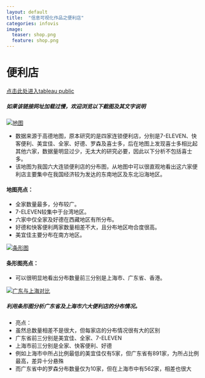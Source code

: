 ```yaml
---
layout: default
title:  "信息可视化作品之便利店"
categories: infovis 
image:
  teaser: shop.png
  feature: shop.png
---
```


# 便利店
[点击此处进入tableau public](https://public.tableau.com/profile/.8478#!/vizhome/shop_0/sheet0)
##### 如果该链接网址加载过慢，欢迎浏览以下截图及其文字说明

<div class='tableauPlaceholder' id='viz1515259953708' style='position: relative'>
        <noscript><a href='#'><img alt='  地图 ' 
        src='https:&#47;&#47;public.tableau.com&#47;static&#47;images&#47;J4&#47;J4Q2DSHS6&#47;1_rss.png' style='border: none'/></a>
        </noscript>
        <object class='tableauViz'  style='display:none;'><param name='host_url' value='https%3A%2F%2Fpublic.tableau.com%2F' /> <param name='embed_code_version' value='3' /> <param name='path' value='shared&#47;J4Q2DSHS6' /><param name='toolbar' value='yes' /><param name='static_image'
        value='no' /><param name='toolbar' value='yes' /><param name='static_image'
        value='https:&#47;&#47;public.tableau.com&#47;static&#47;images&#47;J4&#47;J4Q2DSHS6&#47;1.png' /> <param name='animate_transition' value='yes' /><param name='display_static_image' value='yes' /><param name='display_spinner' value='yes' /><param name='display_overlay' value='yes' /><param name='display_count' value='yes' />
        </object>
</div>                
<script type='text/javascript'>                    var divElement = document.getElementById('viz1515259953708');                    var vizElement = divElement.getElementsByTagName('object')[0];                    vizElement.style.width='95%';vizElement.style.height=(divElement.offsetWidth*0.75)+'px';                    var scriptElement = document.createElement('script');                    scriptElement.src = 'https://public.tableau.com/javascripts/api/viz_v1.js';
vizElement.parentNode.insertBefore(scriptElement, vizElement);
</script>

- 数据来源于高德地图，原本研究的是四家连锁便利店，分别是7-ELEVEN、快客便利、美宜佳、全家、好德、罗森及喜士多，后在地图上发现喜士多相比起其他六家，数据量明显过少，无太大的研究必要，因此以下分析不包括喜士多。
- 该地图为我国六大连锁便利店的分布图，从地图中可以很直观地看出这六家便利店主要集中在我国经济较为发达的东南地区及东北沿海地区。

#### 地图亮点：
- 全家数量最多，分布较广。
- 7-ELEVEN较集中于台湾地区。
- 六家中仅全家及好德在西藏地区有所分布。
- 好德和快客便利两家数量相差不大，且分布地区吻合度很高。
- 美宜佳主要分布在南方地区。

<div class='tableauPlaceholder' id='viz1515261292165' style='position: relative'>
        <noscript><a href='#'><img alt='条形图 ' src='https:&#47;&#47;public.tableau.com&#47;static&#47;images&#47;sh&#47;shop_0&#47;sheet1&#47;1_rss.png' style='border: none' /></a>
        </noscript>
        <object class='tableauViz'  style='display:none;'><param name='host_url' value='https%3A%2F%2Fpublic.tableau.com%2F' /> <param name='embed_code_version' value='3' /> <param name='site_root' value='' /><param name='name' value='shop_0&#47;sheet1' /><param name='tabs' value='no' /><param name='toolbar' value='yes' /><param name='static_image' value='https:&#47;&#47;public.tableau.com&#47;static&#47;images&#47;sh&#47;shop_0&#47;sheet1&#47;1.png' /> <param name='animate_transition' value='yes' /><param name='display_static_image' value='yes' /><param name='display_spinner' value='yes' /><param name='display_overlay' value='yes' /><param name='display_count' value='yes' />
        </object>
</div>                
<script type='text/javascript'>                    var divElement = document.getElementById('viz1515261292165');                    var vizElement = divElement.getElementsByTagName('object')[0];                    vizElement.style.width='95%';vizElement.style.height=(divElement.offsetWidth*0.75)+'px';                    var scriptElement = document.createElement('script');                    scriptElement.src = 'https://public.tableau.com/javascripts/api/viz_v1.js';                    vizElement.parentNode.insertBefore(scriptElement, vizElement);                
</script>

#### 条形图亮点：
- 可以很明显地看出分布数量前三分别是上海市、广东省、香港。

<div class='tableauPlaceholder' id='viz1515261896025' style='position: relative'>
        <noscript><a href='#'><img alt='广东与上海对比 ' src='https:&#47;&#47;public.tableau.com&#47;static&#47;images&#47;sh&#47;shop_0&#47;sheet4_1&#47;1_rss.png' style='border: none' /></a>
        </noscript>
        <object class='tableauViz'  style='display:none;'><param name='host_url' value='https%3A%2F%2Fpublic.tableau.com%2F' /> <param name='embed_code_version' value='3' /> <param name='site_root' value='' /><param name='name' value='shop_0&#47;sheet4_1' /><param name='tabs' 
        value='no' /><param name='toolbar' value='yes' /><param name='static_image' value='https:&#47;&#47;public.tableau.com&#47;static&#47;images&#47;sh&#47;shop_0&#47;sheet4_1&#47;1.png' /> <param name='animate_transition' 
        value='yes' /><param name='display_static_image' value='yes' /><param name='display_spinner' value='yes' /><param name='display_overlay' value='yes' /><param name='display_count' value='yes' />
        </object>
</div>                
<script type='text/javascript'>                    var divElement = document.getElementById('viz1515261896025');                    var vizElement = divElement.getElementsByTagName('object')[0];                    
vizElement.style.width='1000px';vizElement.style.height='827px';                    var scriptElement = document.createElement('script');         scriptElement.src = 'https://public.tableau.com/javascripts/api/viz_v1.js';                    
vizElement.parentNode.insertBefore(scriptElement, vizElement);                
</script>

##### 利用条形图分析广东省及上海市六大便利店的分布情况。
- 亮点：
- 虽然总数量相差不是很大，但每家店的分布情况很有大的区别
- 广东省前三分别是美宜佳、全家、7-ELEVEN
- 上海市前三分别是全家、快客便利、好德
- 例如上海市中所占比例最低的美宜佳仅有5家，但广东省有891家，为所占比例最高，差异十分悬殊
- 而广东省中的罗森分布数量仅为10家，但在上海市中有562家，相差也很大
